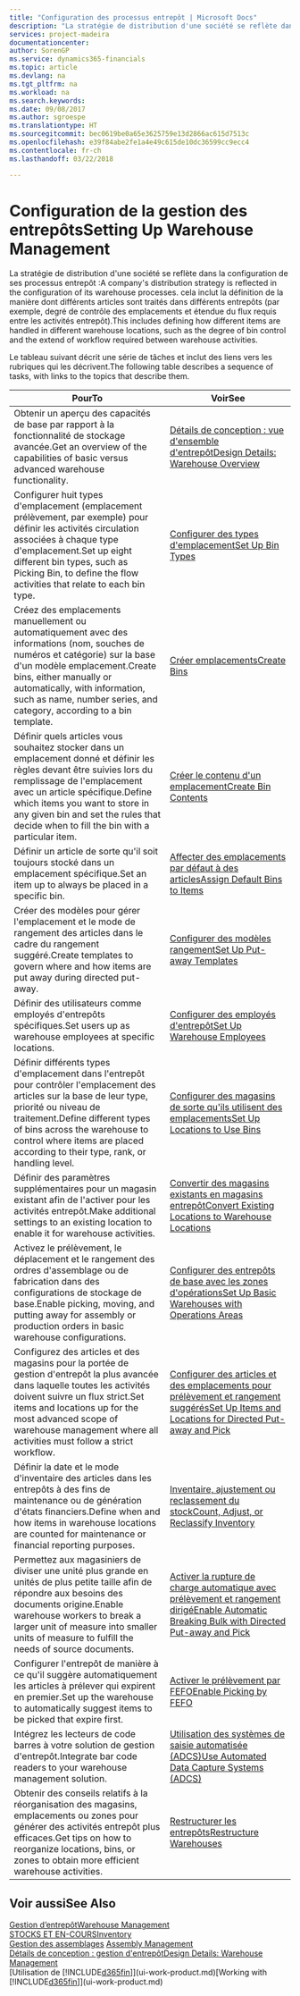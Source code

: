 ```yaml
---
title: "Configuration des processus entrepôt | Microsoft Docs"
description: "La stratégie de distribution d'une société se reflète dans la configuration de ses processus entrepôt : cela inclut la définition de la manière dont différents articles sont traités dans différents entrepôts (par exemple, degré de contrôle des emplacements et étendue du flux requis entre les activités entrepôt)."
services: project-madeira
documentationcenter: 
author: SorenGP
ms.service: dynamics365-financials
ms.topic: article
ms.devlang: na
ms.tgt_pltfrm: na
ms.workload: na
ms.search.keywords: 
ms.date: 09/08/2017
ms.author: sgroespe
ms.translationtype: HT
ms.sourcegitcommit: bec0619be0a65e3625759e13d2866ac615d7513c
ms.openlocfilehash: e39f84abe2fe1a4e49c615de10dc36599cc9ecc4
ms.contentlocale: fr-ch
ms.lasthandoff: 03/22/2018

---
```

# <a name="setting-up-warehouse-management"></a><span data-ttu-id="881b5-104">Configuration de la gestion des entrepôts</span><span class="sxs-lookup"><span data-stu-id="881b5-104">Setting Up Warehouse Management</span></span>
<span data-ttu-id="881b5-105">La stratégie de distribution d'une société se reflète dans la configuration de ses processus entrepôt :</span><span class="sxs-lookup"><span data-stu-id="881b5-105">A company's distribution strategy is reflected in the configuration of its warehouse processes.</span></span> <span data-ttu-id="881b5-106">cela inclut la définition de la manière dont différents articles sont traités dans différents entrepôts (par exemple, degré de contrôle des emplacements et étendue du flux requis entre les activités entrepôt).</span><span class="sxs-lookup"><span data-stu-id="881b5-106">This includes defining how different items are handled in different warehouse locations, such as the degree of bin control and the extend of workflow required between warehouse activities.</span></span>  

 <span data-ttu-id="881b5-107">Le tableau suivant décrit une série de tâches et inclut des liens vers les rubriques qui les décrivent.</span><span class="sxs-lookup"><span data-stu-id="881b5-107">The following table describes a sequence of tasks, with links to the topics that describe them.</span></span>   

|<span data-ttu-id="881b5-108">**Pour**</span><span class="sxs-lookup"><span data-stu-id="881b5-108">**To**</span></span>|<span data-ttu-id="881b5-109">**Voir**</span><span class="sxs-lookup"><span data-stu-id="881b5-109">**See**</span></span>|  
|------------|-------------|  
|<span data-ttu-id="881b5-110">Obtenir un aperçu des capacités de base par rapport à la fonctionnalité de stockage avancée.</span><span class="sxs-lookup"><span data-stu-id="881b5-110">Get an overview of the capabilities of basic versus advanced warehouse functionality.</span></span>|[<span data-ttu-id="881b5-111">Détails de conception : vue d'ensemble d'entrepôt</span><span class="sxs-lookup"><span data-stu-id="881b5-111">Design Details: Warehouse Overview</span></span>](design-details-warehouse-overview.md)|  
|<span data-ttu-id="881b5-112">Configurer huit types d'emplacement (emplacement prélèvement, par exemple) pour définir les activités circulation associées à chaque type d'emplacement.</span><span class="sxs-lookup"><span data-stu-id="881b5-112">Set up eight different bin types, such as Picking Bin, to define the flow activities that relate to each bin type.</span></span>|[<span data-ttu-id="881b5-113">Configurer des types d'emplacement</span><span class="sxs-lookup"><span data-stu-id="881b5-113">Set Up Bin Types</span></span>](warehouse-how-to-set-up-bin-types.md)|  
|<span data-ttu-id="881b5-114">Créez des emplacements manuellement ou automatiquement avec des informations (nom, souches de numéros et catégorie) sur la base d'un modèle emplacement.</span><span class="sxs-lookup"><span data-stu-id="881b5-114">Create bins, either manually or automatically, with information, such as name, number series, and category, according to a bin template.</span></span>|[<span data-ttu-id="881b5-115">Créer emplacements</span><span class="sxs-lookup"><span data-stu-id="881b5-115">Create Bins</span></span>](warehouse-how-to-create-individual-bins.md)|  
|<span data-ttu-id="881b5-116">Définir quels articles vous souhaitez stocker dans un emplacement donné et définir les règles devant être suivies lors du remplissage de l'emplacement avec un article spécifique.</span><span class="sxs-lookup"><span data-stu-id="881b5-116">Define which items you want to store in any given bin and set the rules that decide when to fill the bin with a particular item.</span></span>|[<span data-ttu-id="881b5-117">Créer le contenu d'un emplacement</span><span class="sxs-lookup"><span data-stu-id="881b5-117">Create Bin Contents</span></span>](warehouse-how-to-set-up-bin-contents.md)|  
|<span data-ttu-id="881b5-118">Définir un article de sorte qu'il soit toujours stocké dans un emplacement spécifique.</span><span class="sxs-lookup"><span data-stu-id="881b5-118">Set an item up to always be placed in a specific bin.</span></span>|[<span data-ttu-id="881b5-119">Affecter des emplacements par défaut à des articles</span><span class="sxs-lookup"><span data-stu-id="881b5-119">Assign Default Bins to Items</span></span>](warehouse-how-to-assign-default-bins-to-items.md)|
|<span data-ttu-id="881b5-120">Créer des modèles pour gérer l'emplacement et le mode de rangement des articles dans le cadre du rangement suggéré.</span><span class="sxs-lookup"><span data-stu-id="881b5-120">Create templates to govern where and how items are put away during directed put-away.</span></span>|[<span data-ttu-id="881b5-121">Configurer des modèles rangement</span><span class="sxs-lookup"><span data-stu-id="881b5-121">Set Up Put-away Templates</span></span>](warehouse-how-to-set-up-put-away-templates.md)|
|<span data-ttu-id="881b5-122">Définir des utilisateurs comme employés d'entrepôts spécifiques.</span><span class="sxs-lookup"><span data-stu-id="881b5-122">Set users up as warehouse employees at specific locations.</span></span>|[<span data-ttu-id="881b5-123">Configurer des employés d'entrepôt</span><span class="sxs-lookup"><span data-stu-id="881b5-123">Set Up Warehouse Employees</span></span>](warehouse-how-to-set-up-warehouse-employees.md)|
|<span data-ttu-id="881b5-124">Définir différents types d'emplacement dans l'entrepôt pour contrôler l'emplacement des articles sur la base de leur type, priorité ou niveau de traitement.</span><span class="sxs-lookup"><span data-stu-id="881b5-124">Define different types of bins across the warehouse to control where items are placed according to their type, rank, or handling level.</span></span>|[<span data-ttu-id="881b5-125">Configurer des magasins de sorte qu'ils utilisent des emplacements</span><span class="sxs-lookup"><span data-stu-id="881b5-125">Set Up Locations to Use Bins</span></span>](warehouse-how-to-set-up-locations-to-use-bins.md)|
|<span data-ttu-id="881b5-126">Définir des paramètres supplémentaires pour un magasin existant afin de l'activer pour les activités entrepôt.</span><span class="sxs-lookup"><span data-stu-id="881b5-126">Make additional settings to an existing location to enable it for warehouse activities.</span></span>|[<span data-ttu-id="881b5-127">Convertir des magasins existants en magasins entrepôt</span><span class="sxs-lookup"><span data-stu-id="881b5-127">Convert Existing Locations to Warehouse Locations</span></span>](warehouse-how-to-convert-existing-locations-to-warehouse-locations.md)|
|<span data-ttu-id="881b5-128">Activez le prélèvement, le déplacement et le rangement des ordres d'assemblage ou de fabrication dans des configurations de stockage de base.</span><span class="sxs-lookup"><span data-stu-id="881b5-128">Enable picking, moving, and putting away for assembly or production orders in basic warehouse configurations.</span></span>|[<span data-ttu-id="881b5-129">Configurer des entrepôts de base avec les zones d'opérations</span><span class="sxs-lookup"><span data-stu-id="881b5-129">Set Up Basic Warehouses with Operations Areas</span></span>](warehouse-how-to-set-up-basic-warehouses-with-operations-areas.md)|  
|<span data-ttu-id="881b5-130">Configurez des articles et des magasins pour la portée de gestion d'entrepôt la plus avancée dans laquelle toutes les activités doivent suivre un flux strict.</span><span class="sxs-lookup"><span data-stu-id="881b5-130">Set items and locations up for the most advanced scope of warehouse management where all activities must follow a strict workflow.</span></span>|[<span data-ttu-id="881b5-131">Configurer des articles et des emplacements pour prélèvement et rangement suggérés</span><span class="sxs-lookup"><span data-stu-id="881b5-131">Set Up Items and Locations for Directed Put-away and Pick</span></span>](warehouse-how-to-set-up-items-for-directed-put-away-and-pick.md)|  
|<span data-ttu-id="881b5-132">Définir la date et le mode d'inventaire des articles dans les entrepôts à des fins de maintenance ou de génération d'états financiers.</span><span class="sxs-lookup"><span data-stu-id="881b5-132">Define when and how items in warehouse locations are counted for maintenance or financial reporting purposes.</span></span>|[<span data-ttu-id="881b5-133">Inventaire, ajustement ou reclassement du stock</span><span class="sxs-lookup"><span data-stu-id="881b5-133">Count, Adjust, or Reclassify Inventory</span></span>](inventory-how-count-adjust-reclassify.md)|
|<span data-ttu-id="881b5-134">Permettez aux magasiniers de diviser une unité plus grande en unités de plus petite taille afin de répondre aux besoins des documents origine.</span><span class="sxs-lookup"><span data-stu-id="881b5-134">Enable warehouse workers to break a larger unit of measure into smaller units of measure to fulfill the needs of source documents.</span></span>|[<span data-ttu-id="881b5-135">Activer la rupture de charge automatique avec prélèvement et rangement dirigé</span><span class="sxs-lookup"><span data-stu-id="881b5-135">Enable Automatic Breaking Bulk with Directed Put-away and Pick</span></span>](warehouse-enable-automatic-breaking-bulk-with-directed-put-away-and-pick.md)|  
|<span data-ttu-id="881b5-136">Configurer l'entrepôt de manière à ce qu'il suggère automatiquement les articles à prélever qui expirent en premier.</span><span class="sxs-lookup"><span data-stu-id="881b5-136">Set up the warehouse to automatically suggest items to be picked that expire first.</span></span>|[<span data-ttu-id="881b5-137">Activer le prélèvement par FEFO</span><span class="sxs-lookup"><span data-stu-id="881b5-137">Enable Picking by FEFO</span></span>](warehouse-picking-by-fefo.md)|
|<span data-ttu-id="881b5-138">Intégrez les lecteurs de code barres à votre solution de gestion d'entrepôt.</span><span class="sxs-lookup"><span data-stu-id="881b5-138">Integrate bar code readers to your warehouse management solution.</span></span>|[<span data-ttu-id="881b5-139">Utilisation des systèmes de saisie automatisée (ADCS)</span><span class="sxs-lookup"><span data-stu-id="881b5-139">Use Automated Data Capture Systems (ADCS)</span></span>](warehouse-use-automated-data-capture-systems-adcs.md)|  
|<span data-ttu-id="881b5-140">Obtenir des conseils relatifs à la réorganisation des magasins, emplacements ou zones pour générer des activités entrepôt plus efficaces.</span><span class="sxs-lookup"><span data-stu-id="881b5-140">Get tips on how to reorganize locations, bins, or zones to obtain more efficient warehouse activities.</span></span>|[<span data-ttu-id="881b5-141">Restructurer les entrepôts</span><span class="sxs-lookup"><span data-stu-id="881b5-141">Restructure Warehouses</span></span>](warehouse-how-to-restructure-warehouses.md)|  

## <a name="see-also"></a><span data-ttu-id="881b5-142">Voir aussi</span><span class="sxs-lookup"><span data-stu-id="881b5-142">See Also</span></span>  
[<span data-ttu-id="881b5-143">Gestion d’entrepôt</span><span class="sxs-lookup"><span data-stu-id="881b5-143">Warehouse Management</span></span>](warehouse-manage-warehouse.md)  
[<span data-ttu-id="881b5-144">STOCKS ET EN-COURS</span><span class="sxs-lookup"><span data-stu-id="881b5-144">Inventory</span></span>](inventory-manage-inventory.md)  
<span data-ttu-id="881b5-145">[Gestion des assemblages](assembly-assemble-items.md)  </span><span class="sxs-lookup"><span data-stu-id="881b5-145">[Assembly Management](assembly-assemble-items.md)  </span></span>  
[<span data-ttu-id="881b5-146">Détails de conception : gestion d'entrepôt</span><span class="sxs-lookup"><span data-stu-id="881b5-146">Design Details: Warehouse Management</span></span>](design-details-warehouse-management.md)  
<span data-ttu-id="881b5-147">[Utilisation de [!INCLUDE[d365fin](includes/d365fin_md.md)]](ui-work-product.md)</span><span class="sxs-lookup"><span data-stu-id="881b5-147">[Working with [!INCLUDE[d365fin](includes/d365fin_md.md)]](ui-work-product.md)</span></span>

